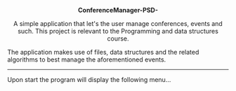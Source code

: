 
<p align = "center"> <b>ConferenceManager-PSD-</b></p>
<p align = "center">A simple application that let's the user manage conferences, events and such. This project is relevant to the Programming and data structures course.</p>
<p>The application makes use of files, data structures and the related algorithms to best manage the aforementioned events. </p>

---

<p>Upon start the program will display the following menu...</p>
<img src = "">
